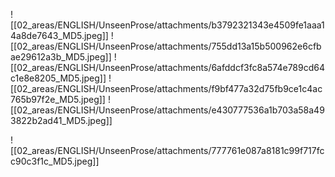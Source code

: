 ![[02_areas/ENGLISH/UnseenProse/attachments/b3792321343e4509fe1aaa14a8de7643_MD5.jpeg]]
![[02_areas/ENGLISH/UnseenProse/attachments/755dd13a15b500962e6cfbae29612a3b_MD5.jpeg]]
![[02_areas/ENGLISH/UnseenProse/attachments/6afddcf3fc8a574e789cd64c1e8e8205_MD5.jpeg]]
![[02_areas/ENGLISH/UnseenProse/attachments/f9bf477a32d75fb9ce1c4ac765b97f2e_MD5.jpeg]]
![[02_areas/ENGLISH/UnseenProse/attachments/e430777536a1b703a58a493822b2ad41_MD5.jpeg]]



![[02_areas/ENGLISH/UnseenProse/attachments/777761e087a8181c99f717fcc90c3f1c_MD5.jpeg]]